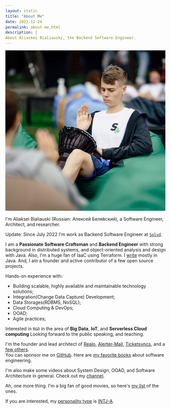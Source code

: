 ```yaml
---
layout: static
title: "About Me"
date: 2022-12-24
permalink: about-me.html
description: |
About Aliaskei Bialiauski, the Backend Software Engineer.
---
```


<img width="500" height="500" src="images/about-me.jpg">

I'm Aliaksei Bialiauski (Russian:
<span lang="ru" xml:lang="ru">Алексей Беля́вский</span>),
a Software Engineer, Architect, and researcher.

Update: Since July 2022 I'm work as Backend Software Engineer
at [```Solvd```](http://solvd.com).

I am a **Passionate Software Craftsman** and **Backend Engineer** with strong background in distributed systems, and object-oriented analysis and design with Java. Also, I'm a huge fan of IaaC using Terraform.
I [write](https://github.com/h1alexbel)
mostly in Java. And, I am a founder and active contributor of a few open source projects.

Hands-on experience with:

- Building scalable, highly available and maintainable technology solutions;
- Integration(Change Data Capture) Development;
- Data Storages(RDBMS, NoSQL);
- Cloud Computing & DevOps;
- OOAD;
- Agile practices;

Interested in ```R&D``` in the area of **Big Data**, **IoT**, and **Serverless Cloud computing**
Looking forward to the public speaking, and teaching.
<br>

I'm the founder and lead architect of [Realo](https://github.com/h1alexbel/realo), [Alerter-Mail](https://github.com/h1alexbel/alerter-mail), [Ticketsyncs](https://github.com/ticketsyncs/clockfarm), and a [few others](/pets.html).
<br>
You can sponsor me on [GitHub](https://github.com/sponsors/h1alexbel).
Here are [my favorite books](/books.html)
about software engineering.

I'm also make some videos about System Design, OOAD, and Software Architecture in general. Check out my [channel](https://www.youtube.com/@absimplearchitect/featured).

Ah, one more thing. I'm a big fan of good movies, so here's
[my list](https://www.kinopoisk.ru/user/122290319/votes/) of the ones.

If you are interested, my [personality type](https://en.wikipedia.org/wiki/Myers%E2%80%93Briggs_Type_Indicator)
is [INTJ-A](/images/personality.png).